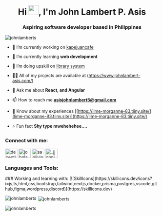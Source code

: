 <h1 align="center">Hi <img src="https://cdn3.emoji.gg/emojis/2112_wave_animated.gif" width="32px" height="32px">, I'm John Lambert P. Asis</h1>
<h3 align="center">Aspiring software developer based in Philippines</h3>

<p align="left"> <img src="https://komarev.com/ghpvc/?username=johnlamberts&label=Profile%20views&color=0e75b6&style=flat" alt="johnlamberts" /> </p>

- 🔭 I’m currently working on [kapejuancafe](htttps://www.kapejuancafe.shop/)

- 🌱 I’m currently learning **web development**

- 👯 I’m doing upskill on [library system](https://bcc-opac-library.site/)

- 👨‍💻 All of my projects are available at (https://www.johnlambert-asis.com/)

- 💬 Ask me about **React, and Angular**

- 📫 How to reach me **asisjohnlambert5@gmail.com**

- 📄 Know about my experiences [[https://lime-morganne-83.tiiny.site/](lime-morganne-83.tiiny.site)](https://lime-morganne-83.tiiny.site/)

- ⚡ Fun fact **Shy type mwehehehee....**

<h3 align="left">Connect with me:</h3>
<p align="left">
<a href="https://twitter.com/decepticon_bots" target="blank"><img align="center" src="https://raw.githubusercontent.com/rahuldkjain/github-profile-readme-generator/master/src/images/icons/Social/twitter.svg" alt="decepticon_bots" height="30" width="40" /></a>
<a href="https://linkedin.com/in/johnlambertasis" target="blank"><img align="center" src="https://raw.githubusercontent.com/rahuldkjain/github-profile-readme-generator/master/src/images/icons/Social/linked-in-alt.svg" alt="johnlambertasis" height="30" width="40" /></a>
<a href="https://fb.com/sanjivinsmokexnokjlpa" target="blank"><img align="center" src="https://raw.githubusercontent.com/rahuldkjain/github-profile-readme-generator/master/src/images/icons/Social/facebook.svg" alt="sanjivinsmokexnokjlpa" height="30" width="40" /></a>
<a href="https://instagram.com/_jjohnlambert" target="blank"><img align="center" src="https://raw.githubusercontent.com/rahuldkjain/github-profile-readme-generator/master/src/images/icons/Social/instagram.svg" alt="_jjohnlambert" height="30" width="40" /></a>
</p>

<h3 align="left">Languages and Tools:</h3>
### Working and learning with:
[![SkillIcons](https://skillicons.dev/icons?i=js,ts,html,css,bootstrap,tailwind,nextjs,docker,prisma,postgres,vscode,github,figma,wordpress,discord)](https://skillicons.dev)

<p><img align="left" src="https://github-readme-stats.vercel.app/api/top-langs?username=johnlamberts&show_icons=true&locale=en&layout=compact" alt="johnlamberts" /></p>

<p>&nbsp;<img align="center" src="https://github-readme-stats.vercel.app/api?username=johnlamberts&show_icons=true&locale=en" alt="johnlamberts" /></p>

<p><img align="center" src="https://github-readme-streak-stats.herokuapp.com/?user=johnlamberts&" alt="johnlamberts" /></p>
